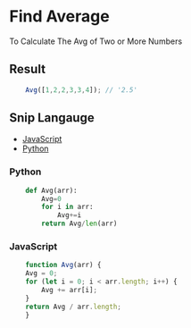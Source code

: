 # Find Average
To Calculate The Avg of Two or More Numbers

## Result

```js
    Avg([1,2,2,3,3,4]); // '2.5'
```

## Snip Langauge

- [JavaScript](#javascript)
- [Python](#python)

### Python

```python
    def Avg(arr):
        Avg=0
        for i in arr:
            Avg+=i
        return Avg/len(arr)
```

### JavaScript

```js
    function Avg(arr) {
    Avg = 0;
    for (let i = 0; i < arr.length; i++) {
        Avg += arr[i];
    }
    return Avg / arr.length;
    }
```


